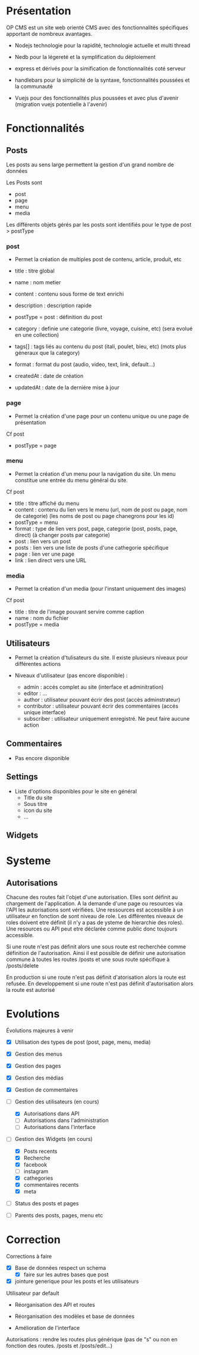 
# Présentation

OP CMS est un site web orienté CMS avec des fonctionnalités spécifiques apportant de nombreux avantages.

* Nodejs technologie pour la rapidité, technologie actuelle et multi thread
* Nedb pour la légereté et la symplification du déploiement

* express et dérivés pour la simification de fonctionnalités coté serveur

* handlebars pour la simplicité de la syntaxe, fonctionnalités poussées et la communauté
* Vuejs pour des fonctionnalités plus poussées et avec plus d'avenir (migration vuejs potentielle à l'avenir)

# Fonctionnalités

## Posts

Les posts au sens large permettent la gestion d'un grand nombre de données

Les Posts sont 
* post
* page
* menu
* media

Les différents objets gérés par les posts sont identifiés pour le type de post > postType

### post

- Permet la création de multiples post de contenu, article, produit, etc

- title : titre global
- name : nom metier
- content : contenu sous forme de text enrichi
- description : description rapide
- postType = post : définition du post
- category : definie une categorie (livre, voyage, cuisine, etc) (sera evolué en une collection)
- tags[] : tags liés au contenu du post (itali, poulet, bleu, etc) (mots plus géneraux que la category) 
- format : format du post (audio, video, text, link, default...)
- createdAt : date de création
- updatedAt : date de la derniére mise à jour

### page

- Permet la création d'une page pour un contenu unique ou une page de présentation

Cf post
- postType = page

### menu

- Permet la création d'un menu pour la navigation du site. Un menu constitue une entrée du menu général du site.

Cf post
- title : titre affiché du menu
- content : contenu du lien vers le menu (url, nom de post ou page, nom de categorie) (les noms de post ou page chanegrons pour les id)
- postType = menu
- format : type de lien vers post, page, categorie (post, posts, page, direct) (à changer posts par categorie)
 - post : lien vers un post
  - posts : lien vers une liste de posts d'une cathegorie spécifique
  - page : lien ver une page
  - link : lien direct vers une URL


### media

- Permet la création d'un media (pour l'instant uniquement des images)

Cf post
- title : titre de l'image pouvant servire comme caption
- name : nom du fichier
- postType = media


## Utilisateurs

- Permet la création d'tulisateurs du site. Il existe plusieurs niveaux pour différentes actions

- Niveaux d'utilisateur (pas encore disponible) : 
  - admin : accés complet au site (interface et adminitration)
  - editor : ...
  - author : utilisateur pouvant écrir des post (accès adminstrateur)
  - contributor : utilisateur pouvant écrir des commentaires (accés unique interface)
  - subscriber : utilisateur uniquement enregistré. Ne peut faire aucune action

## Commentaires
- Pas encore disponible

## Settings
- Liste d'options disponibles pour le site en général
  - Title du site
  - Sous titre
  - icon du site
  - ...

## Widgets

# Systeme

## Autorisations
Chacune des routes fait l'objet d'une autorisation. Elles sont définit au chargement de l'application.
A la demande d'une page ou resources via l'API les autorisations sont vérifiées.
Une ressources est accessible à un utilisateur en fonction de sont niveau de role.
Les différentes niveaux de roles doivent etre définit (il n'y a pas de ysteme de hierarchie des roles).
Une resources ou API peut etre déclarée comme public donc toujours accessible.

Si une route n'est pas définit alors une sous route est recherchée comme définition de l'autorisation. Ainsi il est possible de définir une autorisation commune à toutes les routes /posts et une sous route spécifique à /posts/delete

En production si une route n'est pas définit d'atorisation alors la route est refusée.
En developpement si une route n'est pas définit d'autorisation alors la route est autorisé

# Evolutions

Évolutions majeures à venir

- [x] Utilisation des types de post (post, page, menu, media)
- [x] Gestion des menus
- [x] Gestion des pages

- [x] Gestion des médias
- [x] Gestion de commentaires
- [ ] Gestion des utilisateurs (en cours)
  - [x] Autorisations dans API
  - [ ] Autorisations dans l'administration
  - [ ] Autorisations dans l'interface

- [ ] Gestion des Widgets (en cours)
  - [x] Posts recents
  - [x] Recherche
  - [x] facebook
  - [ ] instagram
  - [x] cathegories
  - [x] commentaires recents
  - [x] meta

- [ ] Status des posts et pages
- [ ] Parents des posts, pages, menu etc 

# Correction

Corrections à faire

- [x] Base de données respect un schema
  - [x] faire sur les autres bases que post 

- [x] jointure generique pour les posts et les utilisateurs

Utilisateur par default

- Réorganisation des API et routes
- Réorganisation des modèles et base de données

- Amélioration de l'interface

Autorisations :
  rendre les routes plus générique (pas de "s" ou non en fonction des routes. /posts et /posts/edit...)